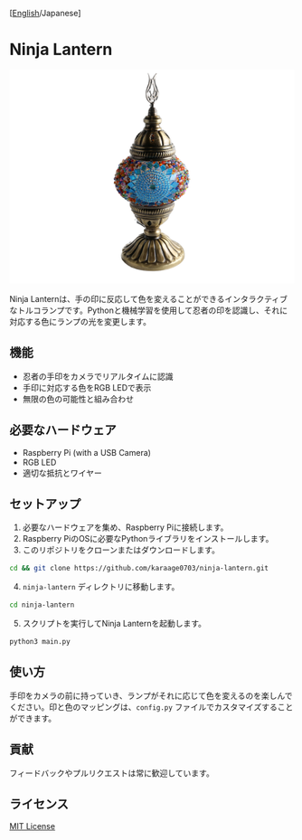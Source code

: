 [[English](README.md)/Japanese]

# Ninja Lantern

![Ninja Lantern](images/ninja-lantern.png)

Ninja Lanternは、手の印に反応して色を変えることができるインタラクティブなトルコランプです。Pythonと機械学習を使用して忍者の印を認識し、それに対応する色にランプの光を変更します。

## 機能

- 忍者の手印をカメラでリアルタイムに認識
- 手印に対応する色をRGB LEDで表示
- 無限の色の可能性と組み合わせ

## 必要なハードウェア

- Raspberry Pi (with a USB Camera)
- RGB LED
- 適切な抵抗とワイヤー

## セットアップ

1. 必要なハードウェアを集め、Raspberry Piに接続します。
2. Raspberry PiのOSに必要なPythonライブラリをインストールします。
3. このリポジトリをクローンまたはダウンロードします。

```bash
cd && git clone https://github.com/karaage0703/ninja-lantern.git
```

4. `ninja-lantern` ディレクトリに移動します。

```bash
cd ninja-lantern
```

5. スクリプトを実行してNinja Lanternを起動します。

```bash
python3 main.py
```

## 使い方

手印をカメラの前に持っていき、ランプがそれに応じて色を変えるのを楽しんでください。印と色のマッピングは、`config.py` ファイルでカスタマイズすることができます。

## 貢献

フィードバックやプルリクエストは常に歓迎しています。

## ライセンス

[MIT License](LICENSE)
